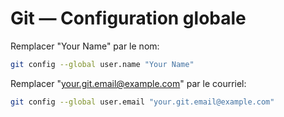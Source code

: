 # Git — Configuration globale

Remplacer "Your Name" par le nom:
```bash
git config --global user.name "Your Name"
```

Remplacer "your.git.email@example.com" par le courriel:
```bash
git config --global user.email "your.git.email@example.com"
```